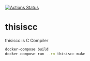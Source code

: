 [![Actions Status](https://github.com/nasjp/thisiscc/workflows/Build%20and%20Test/badge.svg)](https://github.com/nasjp/thisiscc/actions)

# thisiscc

thisiscc is C Compiler

```sh
docker-compose build
docker-compose run --rm thisiscc make
```
